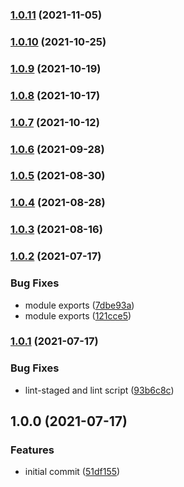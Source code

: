 ### [1.0.11](https://github.com/iamskok/bigint-base62/compare/v1.0.10...v1.0.11) (2021-11-05)

### [1.0.10](https://github.com/iamskok/bigint-base62/compare/v1.0.9...v1.0.10) (2021-10-25)

### [1.0.9](https://github.com/iamskok/bigint-base62/compare/v1.0.8...v1.0.9) (2021-10-19)

### [1.0.8](https://github.com/iamskok/bigint-base62/compare/v1.0.7...v1.0.8) (2021-10-17)

### [1.0.7](https://github.com/iamskok/bigint-base62/compare/v1.0.6...v1.0.7) (2021-10-12)

### [1.0.6](https://github.com/iamskok/bigint-base62/compare/v1.0.5...v1.0.6) (2021-09-28)

### [1.0.5](https://github.com/iamskok/bigint-base62/compare/v1.0.4...v1.0.5) (2021-08-30)

### [1.0.4](https://github.com/iamskok/bigint-base62/compare/v1.0.3...v1.0.4) (2021-08-28)

### [1.0.3](https://github.com/iamskok/bigint-base62/compare/v1.0.2...v1.0.3) (2021-08-16)

### [1.0.2](https://github.com/iamskok/bigint-base62/compare/v1.0.1...v1.0.2) (2021-07-17)

### Bug Fixes

- module exports
  ([7dbe93a](https://github.com/iamskok/bigint-base62/commit/7dbe93a46a17fd4f51c6742eaf6ad6b81b96db25))
- module exports
  ([121cce5](https://github.com/iamskok/bigint-base62/commit/121cce54aa696cb35f208cba06edb3368c5d1a19))

### [1.0.1](https://github.com/iamskok/bigint-base62/compare/v1.0.0...v1.0.1) (2021-07-17)

### Bug Fixes

- lint-staged and lint script
  ([93b6c8c](https://github.com/iamskok/bigint-base62/commit/93b6c8c4a4361f708c4e612600a16ab77d92d66a))

## 1.0.0 (2021-07-17)

### Features

- initial commit
  ([51df155](https://github.com/iamskok/bigint-base62/commit/51df155cbc9ab9934cfd67a026ac992b4c423693))
